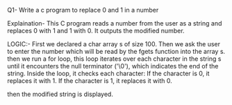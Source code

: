 Q1- Write a c program to replace 0 and 1 in a number

Explaination-
This C program reads a number from the user as a string and replaces 0 with 1 and 1 with 0. It outputs the modified  number.

LOGIC:-
First we declared a char array s of size 100.
Then we ask the user to enter the number which will be read by the fgets function into the array s.
then we run a for loop, this loop iterates over each character in the string s until it encounters the null terminator ('\0'), which indicates the end of the string.
Inside the loop, it checks each character:
If the character is 0, it replaces it with 1.
If the character is 1, it replaces it with 0.

then the modified string is displayed.
